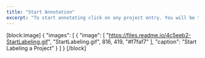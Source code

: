 ```yaml
---
title: "Start Annotation"
excerpt: "To start annotating click on any project entry. You will be taken to the workplace where you can create new annotations."
---
```

[block:image]
{
  "images": [
    {
      "image": [
        "https://files.readme.io/4c5eeb2-StartLabeling.gif",
        "StartLabeling.gif",
        816,
        419,
        "#f7faf7"
      ],
      "caption": "Start Labeling a Project"
    }
  ]
}
[/block]